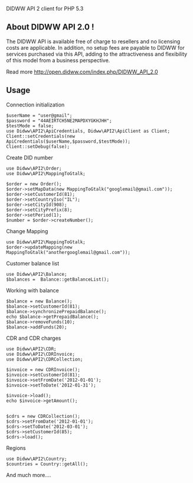 DIDWW API 2 client for PHP 5.3

About DIDWW API 2.0 !
-----

The DIDWW API is available free of charge to resellers and no licensing costs are applicable. 
In addition, no setup fees are payable to DIDWW for services purchased via this API, 
adding to the attractiveness and flexibility of this model from a business perspective. 

Read more http://open.didww.com/index.php/DIDWW_API_2.0

Usage
-----

Connection initialization

    $userName = "user@gmail";
    $password = "44AEIRTCH5NE2MAPDXYGKHJHH";
    $testMode = false;
    use Didww\API2\ApiCredentials, Didww\API2\ApiClient as Client;
    Client::setCredentials(new ApiCredentials($userName,$password,$testMode));
    Client::setDebug(false);

Create DID number

    use Didww\API2\Order;
    use Didww\API2\MappingToGtalk;
    
    $order = new Order();
    $order->setMapData(new MappingToGtalk("googlemail@gmail.com"));
    $order->setCustomerId(81);
    $order->setCountryIso("IL");
    $order->setCityId(908);
    $order->setCityPrefix(8);
    $order->setPeriod(1);
    $number = $order->createNumber();

Change Mapping
    
    use Didww\API2\MappingToGtalk;
    $order->updateMapping(new MappingToGtalk("anothergooglemail@gmail.com"));
    

Customer balance list

    use Didww\API2\Balance;
    $balances =  Balance::getBalanceList();
    
    

Working with balance

    $balance = new Balance();
    $balance->setCustomerId(81);
    $balance->synchronizePrepaidBalance();
    echo $balance->getPrepaidBalance();
    $balance->removeFunds(10);
    $balance->addFunds(20);


CDR and CDR charges

    use Didww\API2\CDR;
    use Didww\API2\CDRInvoice;
    use Didww\API2\CDRCollection;
    
    $invoice = new CDRInvoice();
    $invoice->setCustomerId(81);
    $invoice->setFromDate('2012-01-01');
    $invoice->setToDate('2012-01-31');
    
    $invoice->load();
    echo $invoice->getAmount();
    
    
    $cdrs = new CDRCollection();
    $cdrs->setFromDate('2012-01-01');
    $cdrs->setToDate('2012-03-01');
    $cdrs->setCustomerId(85);
    $cdrs->load();


Regions

    use Didww\API2\Country;
    $countries = Country::getAll();


And much more....
    